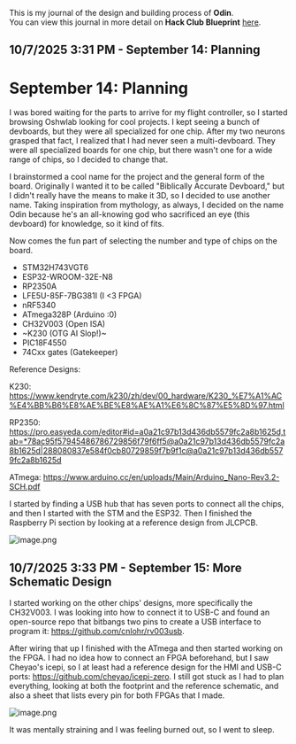 <!--
  ===================    !!READ THIS NOTICE!!   ====================
  DO NOT edit this file manually. Your changes WILL BE OVERWRITTEN!
  This journal is auto generated and updated by Hack Club Blueprint.
  To edit this file, please edit your journal entries on Blueprint.
  ==================================================================
-->

This is my journal of the design and building process of **Odin**.  
You can view this journal in more detail on **Hack Club Blueprint** [here](https://blueprint.hackclub.com/projects/289).


## 10/7/2025 3:31 PM - September 14: Planning  

# September 14: Planning

I was bored waiting for the parts to arrive for my flight controller, so I started browsing Oshwlab looking for cool projects. I kept seeing a bunch of devboards, but they were all specialized for one chip. After my two neurons grasped that fact, I realized that I had never seen a multi-devboard. They were all specialized boards for one chip, but there wasn't one for a wide range of chips, so I decided to change that.

I brainstormed a cool name for the project and the general form of the board. Originally I wanted it to be called "Biblically Accurate Devboard," but I didn't really have the means to make it 3D, so I decided to use another name. Taking inspiration from mythology, as always, I decided on the name Odin because he's an all-knowing god who sacrificed an eye (this devboard) for knowledge, so it kind of fits.

Now comes the fun part of selecting the number and type of chips on the board.

- STM32H743VGT6
- ESP32-WROOM-32E-N8
- RP2350A
- LFE5U-85F-7BG381I (I <3 FPGA)
- nRF5340
- ATmega328P (Arduino :0)
- CH32V003 (Open ISA)
- ~K230 (OTG AI Slop!)~
- PIC18F4550
- 74Cxx gates (Gatekeeper)

Reference Designs:

K230: https://www.kendryte.com/k230/zh/dev/00_hardware/K230_%E7%A1%AC%E4%BB%B6%E8%AE%BE%E8%AE%A1%E6%8C%87%E5%8D%97.html

RP2350: https://pro.easyeda.com/editor#id=a0a21c97b13d436db5579fc2a8b1625d,tab=*78ac95f57945486786729856f79f6ff5@a0a21c97b13d436db5579fc2a8b1625d|288080837e584f0cb80729859f7b9f1c@a0a21c97b13d436db5579fc2a8b1625d

ATmega: https://www.arduino.cc/en/uploads/Main/Arduino_Nano-Rev3.2-SCH.pdf

I started by finding a USB hub that has seven ports to connect all the chips, and then I started with the STM and the ESP32. Then I finished the Raspberry Pi section by looking at a reference design from JLCPCB.

![image.png](https://blueprint.hackclub.com/user-attachments/blobs/proxy/eyJfcmFpbHMiOnsiZGF0YSI6OTMzLCJwdXIiOiJibG9iX2lkIn19--52231c3babaaf81be7956bb2415bc8fa7769de80/image.png)
  

## 10/7/2025 3:33 PM - September 15: More Schematic Design  

I started working on the other chips' designs, more specifically the CH32V003. I was looking into how to connect it to USB-C and found an open-source repo that bitbangs two pins to create a USB interface to program it: https://github.com/cnlohr/rv003usb.

After wiring that up I finished with the ATmega and then started working on the FPGA. I had no idea how to connect an FPGA beforehand, but I saw Cheyao's icepi, so I at least had a reference design for the HMI and USB-C ports: https://github.com/cheyao/icepi-zero. I still got stuck as I had to plan everything, looking at both the footprint and the reference schematic, and also a sheet that lists every pin for both FPGAs that I made.

![image.png](https://blueprint.hackclub.com/user-attachments/blobs/proxy/eyJfcmFpbHMiOnsiZGF0YSI6OTM0LCJwdXIiOiJibG9iX2lkIn19--ed099dc00aaafeaff9202abd9f1c44403e6d0bb4/image.png)


It was mentally straining and I was feeling burned out, so I went to sleep.  

